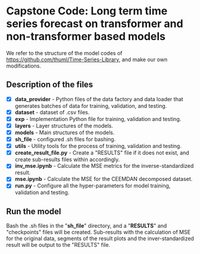 # Capstone Code: Long term time series forecast on transformer and non-transformer based models
We refer to the structure of the model codes of https://github.com/thuml/Time-Series-Library, and make our own modifications.
## Description of the files

- [x] **data_provider** - Python files of the data factory and data loader that generates batches of data for training, validation, and testing.
- [x] **dataset** - dataset of .csv files. 
- [x] **exp** - Implementation Python file for training, validation and testing.
- [x] **layers** - Layer structures of the models.
- [x] **models** - Main structures of the models.
- [x] **sh_file** - configured .sh files for bashing.
- [x] **utils** - Utility tools for the process of training, validation and testing.
- [x] **create_result_file.py** - Create a "RESULTS" file if it does not exist, and create sub-results files within accordingly.
- [x] **inv_mse.ipynb** - Calculate the MSE metrics for the inverse-standardized result.
- [x] **mse.ipynb** - Calculate the MSE for the CEEMDAN decomposed dataset.
- [x] **run.py** - Configure all the hyper-parameters for model training, validation and testing.

## Run the model

Bash the .sh files in the "**sh_file**" directory, and a "**RESULTS**" and "checkpoints" files will be created. Sub-results with the calculation of MSE for the original data, segments of the result plots and the inver-standardized result will be output to the "RESULTS" file.
